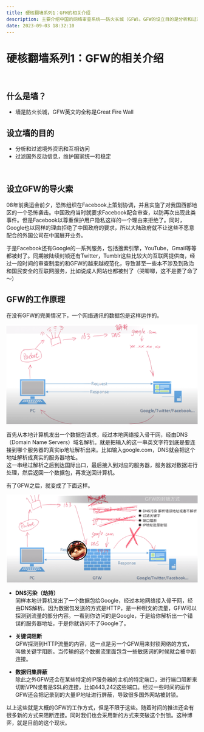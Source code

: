 ```yaml
---
title: 硬核翻墙系列1：GFW的相关介绍
description: 主要介绍中国的网络审查系统——防火长城（GFW）。GFW的设立目的是分析和过滤境外资讯和互相访问，过滤国外反动信息，维护国家统一和稳定。设立GFW的导火索是08年奥运会前夕，一次由恐怖组织在Facebook上策划并实施的恐怖袭击。GFW的工作原理包括DNS污染（劫持）、关键词阻断和数据归集屏蔽。这些方式使得许多国外网站在中国无法访问。然而，随着时间的推进，阻断和突破的方式都在不断更新，形成了一种博弈的现状。
date: 2023-09-03 18:32:10
---
```

<!-- more -->

# 硬核翻墙系列1：GFW的相关介绍
​
## 什么是墙？
- 墙是防火长城，GFW英文的全称是Great Fire Wall

## 设立墙的目的
- 分析和过滤境外资讯和互相访问
- 过滤国外反动信息，维护国家统一和稳定 

​
## 设立GFW的导火索  
08年前奥运会前夕，恐怖组织在Facebook上策划协调，并且实施了对我国西部地区的一个恐怖袭击。中国政府当时就要求Facebook配合审查，以防再次出现此类事件。但是Facebook以尊重保护用户隐私这样的一个理由来拒绝了。同时，Google也以同样的理由拒绝了中国政府的要求，所以大陆政府就不让这些不愿意配合的外国公司在中国展开业务。    


于是Facebook还有Google的一系列服务，包括搜索引擎，YouTube，Gmail等等都被封了。同期被陆续封锁还有Twitter，Tumblr这些比较大的互联网提供商，经过一段时间的审查制度的和GFW的越来越规范化，导致甚至一些本不涉及到政治和国民安全的互联网服务，比如说成人网站也都被封了（哭唧唧，这不是要了命了～）
​
## GFW的工作原理  


在没有GFW的完美情况下，一个网络通讯的数据包是这样运作的。  


<img src="https://raw.githubusercontent.com/kxswbj/Hardcore-over-the-wall/main/images/1-1.png" alt="Image" width="900" height="auto">  


首先从本地计算机发出一个数据包请求，经过本地网络接入骨干网，经由DNS（Domain Name Servers）域名解析。就是把输入的这一串英文字符到底是要连接到哪个服务器的真实ip地址解析出来。比如输入google.com，DNS就会把这个地址解析成真实的服务器地址。  
这一串经过解析之后到达国际出口，最后接入到对应的服务器，服务器对数据进行处理，然后返回一个数据包，再发送回计算机。  


有了GFW之后，就变成了下面这样。  


<img src="https://raw.githubusercontent.com/kxswbj/Hardcore-over-the-wall/main/images/1-2.png" alt="Image" width="900" height="auto">  


- **DNS污染（劫持）**  
  同样本地计算机发出了一个数据包给Google，经过本地网络接入骨干网，经由DNS解析。因为数据包发送的方式是HTTP，是一种明文的流量，GFW可以探测到流量的部分内容。一看到你访问的是Google，于是给你解析出一个错误的服务器地址，于是你就访问不了Google了。

  
- **关键词阻断**  
  GFW探测到HTTP流量的内容，这一点是另一个GFW用来封锁网络的方式，叫做关键字阻断。当传输的这个数据流里面包含一些敏感词的时候就会被中断连接。

  
- **数据归集屏蔽**  
  除此之外GFW还会在某些特定的IP服务器的主机的特定端口，进行端口阻断来切断VPN或者是SSL的连接，比如443,242这些端口。经过一些时间的运作GFW还会把记录到的大量IP地址进行屏蔽，导致很多国外网站被封锁。

  
以上这些就是大概的GFW的工作方式，但是不限于这些。随着时间的推进还会有很多新的方式来阻断连接。同时我们也会采用新的方式来突破这个封锁。这种博弈，就是目前的这个现状。
​
